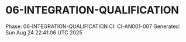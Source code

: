 # 06-INTEGRATION-QUALIFICATION
Phase: 06-INTEGRATION-QUALIFICATION
CI: CI-AN001-007
Generated: Sun Aug 24 22:41:06 UTC 2025
